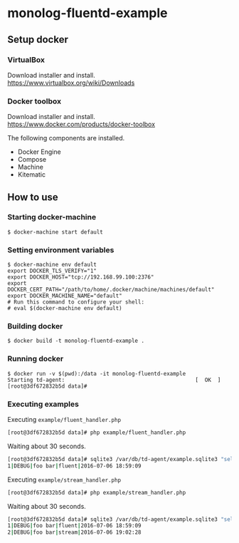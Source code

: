 # monolog-fluentd-example

## Setup docker

### VirtualBox
Download installer and install.<br>
https://www.virtualbox.org/wiki/Downloads

### Docker toolbox
Download installer and install.<br>
https://www.docker.com/products/docker-toolbox

The following components are installed.
- Docker Engine
- Compose
- Machine
- Kitematic

## How to use
### Starting docker-machine
```
$ docker-machine start default
```
### Setting environment variables
```
$ docker-machine env default
export DOCKER_TLS_VERIFY="1"
export DOCKER_HOST="tcp://192.168.99.100:2376"
export DOCKER_CERT_PATH="/path/to/home/.docker/machine/machines/default"
export DOCKER_MACHINE_NAME="default"
# Run this command to configure your shell:
# eval $(docker-machine env default)
```

### Building docker
```
$ docker build -t monolog-fluentd-example .
```

### Running docker
```
$ docker run -v $(pwd):/data -it monolog-fluentd-example
Starting td-agent:                                         [  OK  ]
[root@3df672832b5d data]#
```

### Executing examples
Executing `example/fluent_handler.php`

```bash
[root@3df672832b5d data]# php example/fluent_handler.php
```

Waiting about 30 seconds.

```bash
[root@3df672832b5d data]# sqlite3 /var/db/td-agent/example.sqlite3 "select * from log;"
1|DEBUG|foo bar|fluent|2016-07-06 18:59:09
```

Executing `example/stream_handler.php`

```bash
[root@3df672832b5d data]# php example/stream_handler.php
```

Waiting about 30 seconds.

```bash
[root@3df672832b5d data]# sqlite3 /var/db/td-agent/example.sqlite3 "select * from log;"
1|DEBUG|foo bar|fluent|2016-07-06 18:59:09
2|DEBUG|foo bar|stream|2016-07-06 19:02:28
```
